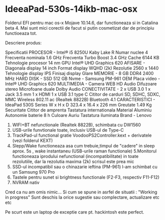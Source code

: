 # IdeeaPad-530s-14ikb-mac-osx

Folderul EFI pentru mac os-x Mojave 10.14.6, dar functioneaza si in Catalina beta 4.
Mai sunt mici corectii de facut si putin cosmetizat dar de principiu functioeaza tot.

Descriere produs:

Specificatii
PROCESOR       - Intel® i5 8250U Kaby Lake R
                 Numar nuclee	4
                 Frecventa nominala	1.6 GHz
                 Frecventa Turbo Boost	3.4 GHz
                 Cache	6144 KB
                 Tehnologie procesor	14 nm
                 GPU	Intel® UHD Graphics 620
AFISARE        - Diagonala display	14 inch
                 Format display	WQHD (2k)
                 Rezolutie	2560 x 1440
                 Tehnologie display	IPS
                 Finisaj display	Glare
MEMORIE        - 8 GB	DDR4 2400 MHz
HARD DISK      -	SSD 512 GB Nvme - Samsung PM-961 OEM
Placa video    - Intel® UHD Graphics 620
MULTIMEDIA     - Camera WEB HD
                 Audio	Difuzoare stereo
                 Microfoane duale
                 Dolby Audio
CONECTIVITATE  - 2 x USB 3.0
                 1 x Jack 3.5 mm
                 1 x HDMI
                 1 x USB 3.1 type C
                 Cititor de carduri	SD, SDHC, SDXC, MMC
                 Wireless	802.11 ac (Realtek 8822B)
                 Bluetooth	4.1
CARACTERISTICI - IdeaPad 530S Series
                 W x H x D	323.4 x 16.4 x 226 mm
                 Greutate	1.49 Kg
                 Securitate	Cititor de amprenta
                 Tastatura internationala
                 Material	Aluminiu
                 Autonomie baterie	8 h
                 Culoare	Auriu
                 Tastatura iluminata
Brand          - Lenovo



1. WIFI+BT nefunctionale (Realtek 8822B), schimbata cu DW1560
2. USB-urile funvtionale toate, inclusiv USB-ul de Type-C
3. TrackPad-ul functional gratie VoodooPS2Controller.kext + derivatele (vezi folderul KEXT)
4. Slepp/Wake functioneaza asa cum trebuie,timpul de "cadere" in sleep aprox. 5s , wake instantaneu (USB-urile raman            functionale)
5.Monitorul functioneaza iprodului nefunctional (incompatibilitate) in toate rezolutiile, dar la rezolutia maxima (2k) scrisul este prea mic
6. SSD-ul incompatibil sau o chinazarie ieftina (PM-961) l-am schimbat cu un Samsung 970 Pro
7. Tastele pentru sunet si brightness functionale (F2-F3, respectiv F11-F12)
8. NVRAM nativ

Cred ca nu am omis nimic... Si cum se spune in asrfel de situatii : "Working in progress"
Sunt deschis la orice sugestie sau complectare, actualizare etc etc 

Pe scurt este un laptop de exceptie care pt. hackintosh este perfect.
